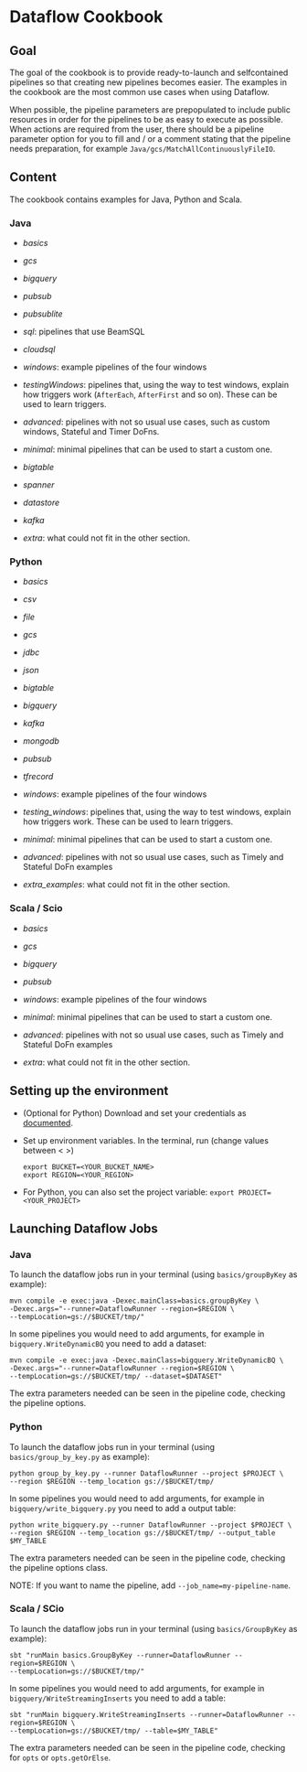 # Dataflow Cookbook

## Goal

The goal of the cookbook is to provide ready-to-launch and selfcontained
pipelines so that creating new pipelines becomes easier. The examples in the
cookbook are the most common use cases when using Dataflow.

When possible, the pipeline parameters are prepopulated to include public
resources in order for the pipelines to be as easy to execute as possible. When
actions are required from the user, there should be a pipeline parameter option
for you to fill and / or a comment stating that the pipeline needs preparation,
for example
`Java/gcs/MatchAllContinuouslyFileIO`.

## Content

The cookbook contains examples for Java, Python and Scala.

### Java

- *basics*

- *gcs*

- *bigquery*

- *pubsub*

- *pubsublite*

- *sql*: pipelines that use BeamSQL

- *cloudsql*

- *windows*: example pipelines of the four windows

- *testingWindows*: pipelines that, using the way to test windows, explain how
    triggers work (`AfterEach`, `AfterFirst` and so on). These can be used to
    learn triggers.

- *advanced*: pipelines with not so usual use cases, such as custom windows,
    Stateful and Timer DoFns.

- *minimal*: minimal pipelines that can be used to start a custom one.

- *bigtable*

- *spanner*

- *datastore*

- *kafka*

- *extra*: what could not fit in the other section.

### Python

- *basics*

- *csv*

- *file*

- *gcs*

- *jdbc*

- *json*

- *bigtable*

- *bigquery*

- *kafka*

- *mongodb*

- *pubsub*

- *tfrecord*

- *windows*: example pipelines of the four windows

- *testing_windows*: pipelines that, using the way to test windows, explain how
  triggers work. These can be used to learn triggers.

- *minimal*: minimal pipelines that can be used to start a custom one.

- *advanced*: pipelines with not so usual use cases, such as Timely and Stateful
  DoFn examples

- *extra_examples*: what could not fit in the other section.

### Scala / Scio

- *basics*

- *gcs*

- *bigquery*

- *pubsub*

- *windows*: example pipelines of the four windows

- *minimal*: minimal pipelines that can be used to start a custom one.

- *advanced*: pipelines with not so usual use cases, such as Timely and Stateful
  DoFn examples

- *extra*: what could not fit in the other section.

## Setting up the environment

- (Optional for Python) Download and set your credentials as
  [documented](https://cloud.google.com/docs/authentication/getting-started).

- Set up environment variables. In the terminal, run (change values between
  < >)

  ```
  export BUCKET=<YOUR_BUCKET_NAME>
  export REGION=<YOUR_REGION>
  ```

- For Python, you can also set the project
  variable: `export PROJECT=<YOUR_PROJECT>`

## Launching Dataflow Jobs

### Java

To launch the dataflow jobs run in your terminal (using `basics/groupByKey` as
example):

```
mvn compile -e exec:java -Dexec.mainClass=basics.groupByKey \
-Dexec.args="--runner=DataflowRunner --region=$REGION \
--tempLocation=gs://$BUCKET/tmp/"
```

In some pipelines you would need to add arguments, for example in
`bigquery.WriteDynamicBQ` you need to add a dataset:

```
mvn compile -e exec:java -Dexec.mainClass=bigquery.WriteDynamicBQ \
-Dexec.args="--runner=DataflowRunner --region=$REGION \
--tempLocation=gs://$BUCKET/tmp/ --dataset=$DATASET"
```

The extra parameters needed can be seen in the pipeline code, checking the
pipeline options.

### Python

To launch the dataflow jobs run in your terminal (using `basics/group_by_key.py`
as example):

```
python group_by_key.py --runner DataflowRunner --project $PROJECT \
--region $REGION --temp_location gs://$BUCKET/tmp/
```

In some pipelines you would need to add arguments, for example in
`bigquery/write_bigquery.py` you need to add a output table:

```
python write_bigquery.py --runner DataflowRunner --project $PROJECT \
--region $REGION --temp_location gs://$BUCKET/tmp/ --output_table $MY_TABLE
```

The extra parameters needed can be seen in the pipeline code, checking the
pipeline options class.

NOTE: If you want to name the pipeline, add `--job_name=my-pipeline-name`.

### Scala / SCio

To launch the dataflow jobs run in your terminal (using `basics/GroupByKey` as
example):

```
sbt "runMain basics.GroupByKey --runner=DataflowRunner --region=$REGION \
--tempLocation=gs://$BUCKET/tmp/"
```

In some pipelines you would need to add arguments, for example in
`bigquery/WriteStreamingInserts` you need to add a table:

```
sbt "runMain bigquery.WriteStreamingInserts --runner=DataflowRunner --region=$REGION \
--tempLocation=gs://$BUCKET/tmp/ --table=$MY_TABLE"
```

The extra parameters needed can be seen in the pipeline code, checking for
`opts` or `opts.getOrElse`.